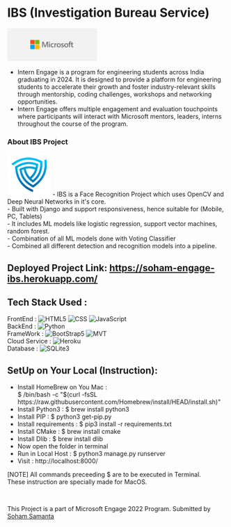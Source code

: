 # IBS (Investigation Bureau Service)
<img src="/static/ms.png" alt="Micorsoft Engage Banner" height="75px">
<ul>
    <li>Intern Engage is a program for engineering students across India graduating in 2024. It is designed to provide a platform for engineering students to accelerate their growth and foster industry-relevant skills through mentorship, coding challenges, workshops and networking opportunities.</li>
    <li>Intern Engage offers multiple engagement and evaluation touchpoints where participants will interact with Microsoft mentors, leaders, interns throughout the course of the program.</li>
</ul>

### About IBS Project 
<!-- <table>
    <tr>
        <td><img src="/static/logo.png" alt="IBS Logo" height="25px" width="25px"></td>
        <td>
            IBS is a Face Recognition Project which uses OpenCV and Deep Neural Networks in it's core. <br>
            Built with Django and support responsiveness, hence suitable for (Mobile, PC, Tablets) <br>
            It includes ML models like logistic regression, support vector machines, random forest. <br>
            Combination of all ML models done with Voting Classifier & combined all different detection and recognition models into a pipeline. <br>
        </td>
    </tr>
</table> -->

<img src="/static/logo.png" alt="IBS Logo" height="100px" width="100px">
- IBS is a Face Recognition Project which uses OpenCV and Deep Neural Networks in it's core. <br>
- Built with Django and support responsiveness, hence suitable for (Mobile, PC, Tablets) <br>
- It includes ML models like logistic regression, support vector machines, random forest. <br>
- Combination of all ML models done with Voting Classifier <br>
- Combined all different detection and recognition models into a pipeline. 
<br>

## Deployed Project Link: https://soham-engage-ibs.herokuapp.com/

## Tech Stack Used : <br>
FrontEnd : ![HTML5](https://img.shields.io/badge/-HTML5-000?&logo=html5&logoColor=E34F26)
           ![CSS](https://img.shields.io/badge/-CSS-000?&logo=css3&logoColor=1572B6)
           ![JavaScript](https://img.shields.io/badge/-JavaScript-000?&logo=JavaScript&logoColor=ddc508)
<br>
BackEnd : ![Python](https://img.shields.io/badge/-python-000?&logo=python&logoColor=B62829)
<br>
FrameWork : ![BootStrap5](https://img.shields.io/badge/-BootStrap5-000?&logo=bootstrap&logoColor=violet)
            ![MVT](https://img.shields.io/badge/-MVT-000?&logo=django&logoColor=green)
<br>
Cloud Service : ![Heroku](https://img.shields.io/badge/-Heroku-000?&logo=heroku&logoColor=violet)
<br>
Database : ![SQLite3](https://img.shields.io/badge/-SQLite3-000?&logo=sqlite&logoColor=lightblue)

## SetUp on Your Local (Instruction):
<ul>
    <li>Install HomeBrew on You Mac : <br>  $ /bin/bash -c "$(curl -fsSL https://raw.githubusercontent.com/Homebrew/install/HEAD/install.sh)" </li>
    <li>Install Python3 : $ brew install python3 </li>
    <li>Install PIP : $ python3 get-pip.py</li>
    <li>Install requirements : $ pip3 install -r requirements.txt</li>
    <li>Install CMake : $ brew install cmake</li>
    <li>Install Dlib : $ brew install dlib</li>
    <li>Now open the folder in terminal</li>
    <li>Run in Local Host : $ python3 manage.py runserver</li>
    <li>Visit : http://localhost:8000/ </li>
</ul>

[NOTE] All commands preceeding $ are to be executed in Terminal. <br> These instruction are specially made for MacOS. <br>

<br>

This Project is a part of Microsoft Engage 2022 Program. Submitted by [Soham Samanta](https://www.linkedin.com/in/soham-samanta-5732b41b5/) <br>
